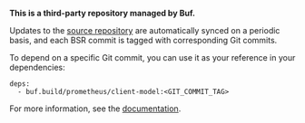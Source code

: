 **This is a third-party repository managed by Buf.**

Updates to the [source repository](https://github.com/prometheus/client_model) are automatically
synced on a periodic basis, and each BSR commit is tagged with corresponding Git commits.

To depend on a specific Git commit, you can use it as your reference in your dependencies:

```
deps:
  - buf.build/prometheus/client-model:<GIT_COMMIT_TAG>
```

For more information, see the [documentation](https://buf.build/docs/bsr/overview).
